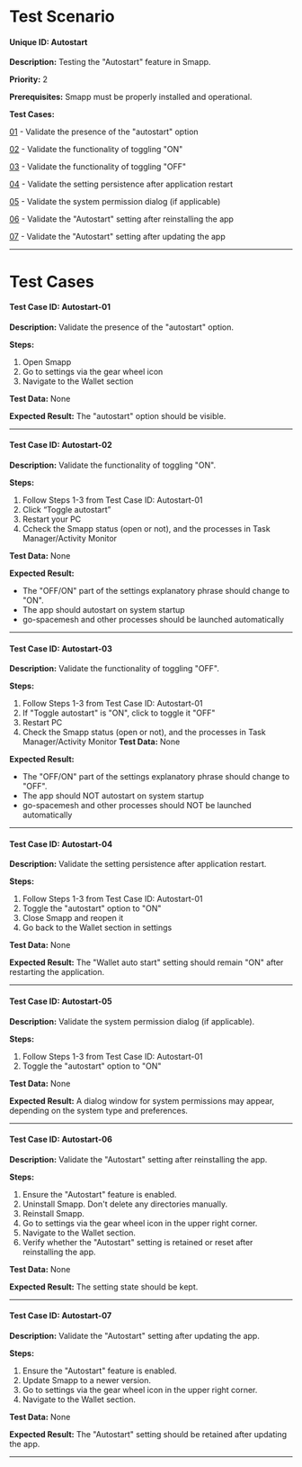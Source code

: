 # Test Scenario

#### Unique ID:  Autostart

**Description:** Testing the "Autostart" feature in Smapp.

**Priority:** 2

**Prerequisites:** Smapp must be properly installed and operational.

**Test Cases:**

[01](#test-case-id-Autostart-01) - Validate the presence of the "autostart" option

[02](#test-case-id-Autostart-02) - Validate the functionality of toggling "ON"

[03](#test-case-id-Autostart-03) - Validate the functionality of toggling "OFF"

[04](#test-case-id-Autostart-04) - Validate the setting persistence after application restart

[05](#test-case-id-Autostart-05) - Validate the system permission dialog (if applicable)

[06](#test-case-id-Autostart-06) - Validate the "Autostart" setting after reinstalling the app

[07](#test-case-id-Autostart-07) - Validate the "Autostart" setting after updating the app

_____

# Test Cases

#### Test Case ID: Autostart-01

**Description:** Validate the presence of the "autostart" option.

**Steps:**

1. Open Smapp
2. Go to settings via the gear wheel icon
3. Navigate to the Wallet section

**Test Data:** None

**Expected Result:** The "autostart" option should be visible.



---

#### Test Case ID: Autostart-02

**Description:** Validate the functionality of toggling "ON".

**Steps:**

1. Follow Steps 1-3 from Test Case ID: Autostart-01
2. Click “Toggle autostart”
3. Restart your PC
4. Ccheck the Smapp status (open or not), and the processes in Task Manager/Activity Monitor

**Test Data:** None

**Expected Result:** 
- The "OFF/ON" part of the settings explanatory phrase should change to "ON".
- The app should autostart on system startup
- go-spacemesh and other processes should be launched automatically


--- 

#### Test Case ID: Autostart-03

**Description:** Validate the functionality of toggling "OFF".

**Steps:**

1. Follow Steps 1-3 from Test Case ID: Autostart-01
2. If "Toggle autostart" is "ON", click to toggle it "OFF"
3. Restart PC
4. Check the Smapp status (open or not), and the processes in Task Manager/Activity Monitor
**Test Data:** None

**Expected Result:** 
- The "OFF/ON" part of the settings explanatory phrase should change to "OFF".
- The app should NOT autostart on system startup
- go-spacemesh and other processes should NOT be launched automatically


---

#### Test Case ID: Autostart-04

**Description:** Validate the setting persistence after application restart.

**Steps:**

1. Follow Steps 1-3 from Test Case ID: Autostart-01
2. Toggle the "autostart" option to "ON"
3. Close Smapp and reopen it
4. Go back to the Wallet section in settings

**Test Data:** None

**Expected Result:** The "Wallet auto start" setting should remain "ON" after restarting the application.



---

#### Test Case ID: Autostart-05

**Description:** Validate the system permission dialog (if applicable).

**Steps:**

1. Follow Steps 1-3 from Test Case ID: Autostart-01
2. Toggle the "autostart" option to "ON"

**Test Data:** None

**Expected Result:** A dialog window for system permissions may appear, depending on the system type and preferences.



---

#### Test Case ID: Autostart-06

**Description:** Validate the "Autostart" setting after reinstalling the app.

**Steps:**

1. Ensure the "Autostart" feature is enabled.
2. Uninstall Smapp. Don't delete any directories manually.
3. Reinstall Smapp.
4. Go to settings via the gear wheel icon in the upper right corner.
5. Navigate to the Wallet section.
6. Verify whether the "Autostart" setting is retained or reset after reinstalling the app.

**Test Data:** None

**Expected Result:**  The setting state should be kept.



---

#### Test Case ID: Autostart-07

**Description:** Validate the "Autostart" setting after updating the app.

**Steps:**

1. Ensure the "Autostart" feature is enabled.
2. Update Smapp to a newer version.
3. Go to settings via the gear wheel icon in the upper right corner.
4. Navigate to the Wallet section.

**Test Data:** None

**Expected Result:** The "Autostart" setting should be retained after updating the app.



---


